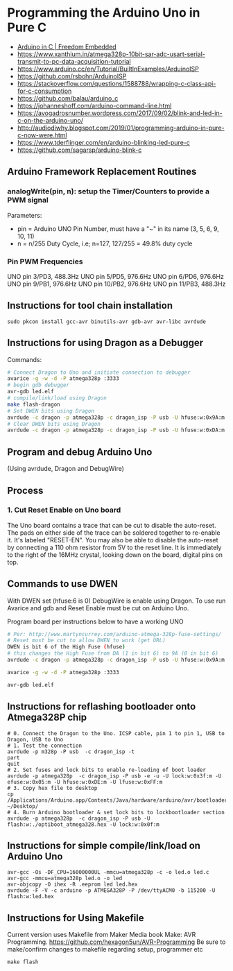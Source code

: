# Programming the Arduino Uno in Pure C
* [Arduino in C | Freedom Embedded](https://balau82.wordpress.com/arduino-in-c/)
* https://www.xanthium.in/atmega328p-10bit-sar-adc-usart-serial-transmit-to-pc-data-acquisition-tutorial
* https://www.arduino.cc/en/Tutorial/BuiltInExamples/ArduinoISP
* https://github.com/rsbohn/ArduinoISP
* https://stackoverflow.com/questions/1588788/wrapping-c-class-api-for-c-consumption
* https://github.com/balau/arduino_c
* https://johanneshoff.com/arduino-command-line.html
* https://avogadrosnumber.wordpress.com/2017/09/02/blink-and-led-in-c-on-the-arduino-uno/
* http://audiodiwhy.blogspot.com/2019/01/programming-arduino-in-pure-c-now-were.html
* https://www.tderflinger.com/en/arduino-blinking-led-pure-c
* https://github.com/sagarsp/arduino-blink-c

## Arduino Framework Replacement Routines
### analogWrite(pin, n): setup the Timer/Counters to provide a PWM signal
Parameters:
* pin = Arduino UNO Pin Number, must have a "\~" in its name (3, 5, 6, 9, 10, 11)
* n = n/255 Duty Cycle, i.e; n=127, 127/255 = 49.8% duty cycle
### Pin PWM Frequencies
UNO pin 3/PD3, 488.3Hz
UNO pin 5/PD5, 976.6Hz
UNO pin 6/PD6, 976.6Hz
UNO pin 9/PB1, 976.6Hz
UNO pin 10/PB2, 976.6Hz
UNO pin 11/PB3, 488.3Hz


## Instructions for tool chain installation
```
sudo pkcon install gcc-avr binutils-avr gdb-avr avr-libc avrdude
```
## Instructions for using Dragon as a Debugger
Commands:
```bash
# Connect Dragon to Uno and initiate connection to debugger
avarice -g -w -d -P atmega328p :3333
# begin gdb debugger
avr-gdb led.elf
# compile/link/load using Dragon
make flash-dragon
# Set DWEN bits using Dragon
avrdude -c dragon -p atmega328p -c dragon_isp -P usb -U hfuse:w:0x9A:m
# Clear DWEN bits using Dragon
avrdude -c dragon -p atmega328p -c dragon_isp -P usb -U hfuse:w:0xDA:m
```

## Program and debug Arduino Uno
(Using avrdude, Dragon and DebugWire)
## Process
### 1. Cut Reset Enable on Uno board
The Uno board contains a trace that can be cut to disable the auto-reset. The pads on either side of the trace can be soldered together to re-enable it. It's labeled "RESET-EN". You may also be able to disable the auto-reset by connecting a 110 ohm resistor from 5V to the reset line. It is immediately to the right of the 16MHz crystal, looking down on the board, digital pins on top.


## Commands to use DWEN
With DWEN set (hfuse:6 is 0) DebugWire is enable using Dragon. To use run Avarice and gdb and Reset Enable must be cut on Arduino Uno. 

Program board per instructions below to have a working UNO
```bash
# Per: http://www.martyncurrey.com/arduino-atmega-328p-fuse-settings/
# Reset must be cut to allow DWEN to work (get URL)
DWEN is bit 6 of the High Fuse (hfuse)
# this changes the High Fuse from DA (1 in bit 6) to 9A (0 in bit 6)
avrdude -c dragon -p atmega328p -c dragon_isp -P usb -U hfuse:w:0x9A:m 

avarice -g -w -d -P atmega328p :3333

avr-gdb led.elf

```

## Instructions for reflashing bootloader onto Atmega328P chip
```
# 0. Connect the Dragon to the Uno. ICSP cable, pin 1 to pin 1, USB to Dragon, USB to Uno
# 1. Test the connection
avrdude -p m328p -P usb  -c dragon_isp -t
part
quit
# 2. Set fuses and lock bits to enable re-loading of boot loader
avrdude -p atmega328p  -c dragon_isp -P usb -e -u -U lock:w:0x3f:m -U efuse:w:0x05:m -U hfuse:w:0xDE:m -U lfuse:w:0xFF:m
# 3. Copy hex file to desktop
cp /Applications/Arduino.app/Contents/Java/hardware/arduino/avr/bootloaders/optiboot/optiboot_atmega328.hex ~/Desktop/
# 4. Burn Arduino bootloader & set lock bits to lockbootloader section
avrdude -p atmega328p  -c dragon_isp -P usb -U flash:w:./optiboot_atmega328.hex -U lock:w:0x0f:m
```

## Instructions for simple compile/link/load on Arduino Uno
```
avr-gcc -Os -DF_CPU=16000000UL -mmcu=atmega328p -c -o led.o led.c
avr-gcc -mmcu=atmega328p led.o -o led
avr-objcopy -O ihex -R .eeprom led led.hex
avrdude -F -V -c arduino -p ATMEGA328P -P /dev/ttyACM0 -b 115200 -U flash:w:led.hex
```

## Instructions for Using Makefile
Current version uses Makefile from Maker Media book Make: AVR Programming.
https://github.com/hexagon5un/AVR-Programming
Be sure to make/confirm changes to makefile regarding setup, programmer etc
```
make flash
```

